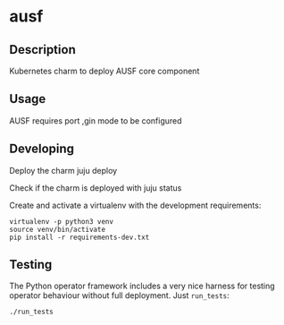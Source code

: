 # ausf

## Description

Kubernetes charm to deploy AUSF core component

## Usage

AUSF requires  port ,gin mode to be configured

## Developing

Deploy the charm
juju deploy

Check if the charm is deployed with juju status


Create and activate a virtualenv with the development requirements:

    virtualenv -p python3 venv
    source venv/bin/activate
    pip install -r requirements-dev.txt

## Testing

The Python operator framework includes a very nice harness for testing
operator behaviour without full deployment. Just `run_tests`:

    ./run_tests
